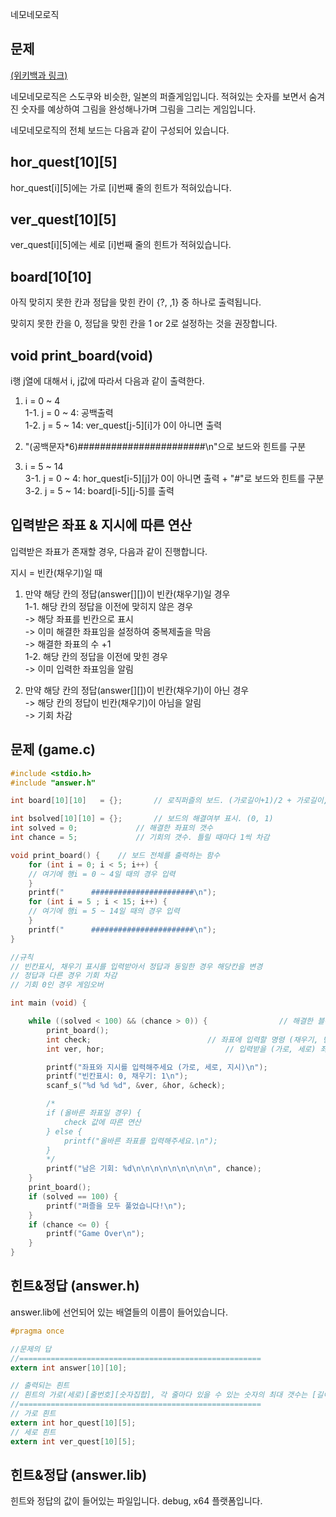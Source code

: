  네모네모로직
## 문제
[(위키백과 링크)](https://ko.wikipedia.org/wiki/%EB%85%B8%EB%85%B8%EA%B7%B8%EB%9E%A8_)

네모네모로직은 스도쿠와 비슷한, 일본의 퍼즐게임입니다. 적혀있는 숫자를 보면서 숨겨진 숫자를 예상하여 그림을 완성해나가며 그림을 그리는 게임입니다.

네모네모로직의 전체 보드는 다음과 같이 구성되어 있습니다.

## hor_quest[10][5]
hor_quest[i][5]에는 가로 [i]번째 줄의 힌트가 적혀있습니다.

## ver_quest[10][5]
ver_quest[i][5]에는 세로 [i]번째 줄의 힌트가 적혀있습니다.
## board[10[10]
아직 맞히지 못한 칸과 정답을 맞힌 칸이 {?,  ,1} 중 하나로 출력됩니다.

맞히지 못한 칸을 0, 정답을 맞힌 칸을 1 or 2로 설정하는 것을 권장합니다.

## void print_board(void)
i행 j열에 대해서 i, j값에 따라서 다음과 같이 출력한다.


1. i = 0 ~ 4\
	1-1. j = 0 ~ 4: 공백출력\
	1-2. j = 5 ~ 14: ver_quest[j-5][i]가 0이 아니면 출력

2. "(공백문자*6)#######################\n"으로 보드와 힌트를 구분

3. i = 5 ~ 14\
	3-1. j = 0 ~ 4: hor_quest[i-5][j]가 0이 아니면 출력 + "#"로 보드와 힌트를 구분\
	3-2. j = 5 ~ 14: board[i-5][j-5]를 출력



## 입력받은 좌표 & 지시에 따른 연산
입력받은 좌표가 존재할 경우, 다음과 같이 진행합니다.

지시 = 빈칸(채우기)일 때
  1. 만약 해당 칸의 정답(answer[][])이 빈칸(채우기)일 경우\
  	1-1. 해당 칸의 정답을 이전에 맞히지 않은 경우\
		-> 해당 좌표를 빈칸으로 표시\
		-> 이미 해결한 좌표임을 설정하여 중복제출을 막음\
		-> 해결한 좌표의 수 +1\
    1-2. 해당 칸의 정답을 이전에 맞힌 경우\
		-> 이미 입력한 좌표임을 알림
      
  2. 만약 해당 칸의 정답(answer[][])이 빈칸(채우기)이 아닌 경우\
		-> 해당 칸의 정답이 빈칸(채우기)이 아님을 알림\
		-> 기회 차감



## 문제 (game.c)

```C
#include <stdio.h>
#include "answer.h"

int board[10][10]   = {};		// 로직퍼즐의 보드. (가로길이+1)/2 + 가로길이, (세로길이+1)/2 + 세로길이("?", "0", " ")

int bsolved[10][10] = {};		// 보드의 해결여부 표시.	(0, 1)
int solved = 0;				// 해결한 좌표의 갯수
int chance = 5;				// 기회의 갯수. 틀릴 때마다 1씩 차감

void print_board() {	// 보드 전체를 출력하는 함수
	for (int i = 0; i < 5; i++) {
	// 여기에 행i = 0 ~ 4일 때의 경우 입력
	}
	printf("      #######################\n");
	for (int i = 5 ; i < 15; i++) {
	// 여기에 행i = 5 ~ 14일 때의 경우 입력
	}
	printf("      #######################\n");
}

//규칙
// 빈칸표시, 채우기 표시를 입력받아서 정답과 동일한 경우 해당칸을 변경
// 정답과 다른 경우 기회 차감
// 기회 0인 경우 게임오버

int main (void) {

	while ((solved < 100) && (chance > 0)) {				// 해결한 블록의 갯수가 (가로x세로) 이하일때 반복
		print_board();
		int check;							// 좌표에 입력할 명령 (채우기, 빈칸표시 하기)
		int ver, hor;							// 입력받을 (가로, 세로) 좌표

		printf("좌표와 지시를 입력해주세요 (가로, 세로, 지시)\n");
		printf("빈칸표시: 0, 채우기: 1\n");
		scanf_s("%d %d %d", &ver, &hor, &check);

		/*
		if (올바른 좌표일 경우) {
			check 값에 따른 연산
		} else {
			printf("올바른 좌표를 입력해주세요.\n");
		}
		*/
		printf("남은 기회: %d\n\n\n\n\n\n\n\n\n", chance);
	}
	print_board();
	if (solved == 100) {
		printf("퍼즐을 모두 풀었습니다!\n");
	}
	if (chance <= 0) {
		printf("Game Over\n");
	}
}
```


## 힌트&정답 (answer.h)
answer.lib에 선언되어 있는 배열들의 이름이 들어있습니다.
```C
#pragma once

//문제의 답
//======================================================
extern int answer[10][10];

// 출력되는 흰트
// 흰트의 가로(세로)[줄번호][숫자집합], 각 줄마다 있을 수 있는 숫자의 최대 갯수는 [길이+1/2]
//======================================================
// 가로 흰트
extern int hor_quest[10][5];
// 세로 흰트
extern int ver_quest[10][5];
```

## 힌트&정답 (answer.lib)
힌트와 정답의 값이 들어있는 파일입니다.
debug, x64 플랫폼입니다.

